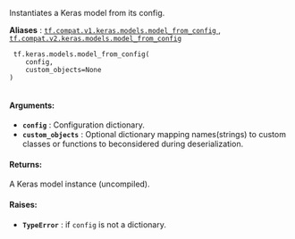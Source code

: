 Instantiates a Keras model from its config.

**Aliases** : [ `tf.compat.v1.keras.models.model_from_config` ](/api_docs/python/tf/keras/models/model_from_config), [ `tf.compat.v2.keras.models.model_from_config` ](/api_docs/python/tf/keras/models/model_from_config)

```
 tf.keras.models.model_from_config(
    config,
    custom_objects=None
)
 
```

#### Arguments:
- **`config`** : Configuration dictionary.
- **`custom_objects`** : Optional dictionary mapping names(strings) to custom classes or functions to beconsidered during deserialization.


#### Returns:
A Keras model instance (uncompiled).

#### Raises:
- **`TypeError`** : if  `config`  is not a dictionary.

